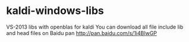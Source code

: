 # kaldi-windows-libs
VS-2013 libs with openblas for kaldi 
You can download all file include lib and head files on Baidu pan http://pan.baidu.com/s/1i4BIwGP
